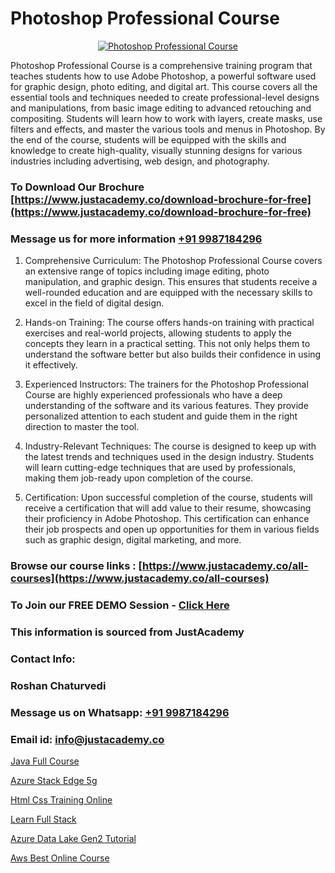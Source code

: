 # Photoshop Professional Course

<p align="center">
  <a href="https://justacademy.co/course-detail/photoshop-training">
    <img src="https://justacademy.co/storage2/course_image/1676637576_course_image.webp" alt="Photoshop Professional Course">
  </a>
</p>


Photoshop Professional Course is a comprehensive training program that teaches students how to use Adobe Photoshop, a powerful software used for graphic design, photo editing, and digital art. This course covers all the essential tools and techniques needed to create professional-level designs and manipulations, from basic image editing to advanced retouching and compositing. Students will learn how to work with layers, create masks, use filters and effects, and master the various tools and menus in Photoshop. By the end of the course, students will be equipped with the skills and knowledge to create high-quality, visually stunning designs for various industries including advertising, web design, and photography.
### To Download Our Brochure [https://www.justacademy.co/download-brochure-for-free](https://www.justacademy.co/download-brochure-for-free)
### Message us for more information [+91 9987184296](https://api.whatsapp.com/send?phone=919987184296)
1) Comprehensive Curriculum: The Photoshop Professional Course covers an extensive range of topics including image editing, photo manipulation, and graphic design. This ensures that students receive a well-rounded education and are equipped with the necessary skills to excel in the field of digital design.

2) Hands-on Training: The course offers hands-on training with practical exercises and real-world projects, allowing students to apply the concepts they learn in a practical setting. This not only helps them to understand the software better but also builds their confidence in using it effectively.

3) Experienced Instructors: The trainers for the Photoshop Professional Course are highly experienced professionals who have a deep understanding of the software and its various features. They provide personalized attention to each student and guide them in the right direction to master the tool.

4) Industry-Relevant Techniques: The course is designed to keep up with the latest trends and techniques used in the design industry. Students will learn cutting-edge techniques that are used by professionals, making them job-ready upon completion of the course.

5) Certification: Upon successful completion of the course, students will receive a certification that will add value to their resume, showcasing their proficiency in Adobe Photoshop. This certification can enhance their job prospects and open up opportunities for them in various fields such as graphic design, digital marketing, and more.

### Browse our course links : [https://www.justacademy.co/all-courses](https://www.justacademy.co/all-courses) 
### To Join our FREE DEMO Session - [Click Here](https://www.justacademy.co/register-for-course-demo)


### This information is sourced from JustAcademy
### Contact Info:
### Roshan Chaturvedi
### Message us on Whatsapp: [+91 9987184296](https://api.whatsapp.com/send?phone=919987184296)
### Email id: [info@justacademy.co](mailto:info@justacademy.co)
                
[Java Full Course](https://www.linkedin.com/pulse/java-full-course-justacademy-c9oxc/)

[Azure Stack Edge 5g](https://www.linkedin.com/pulse/azure-stack-edge-5g-justacademy-thane-mdnpc?trackingId=oNHE8Wi07Vmyh26xb2IN2Q%3D%3D&lipi=urn%3Ali%3Apage%3Ad_flagship3_company_admin%3BzlEMqIgRRsubBoA3fmTvjQ%3D%3D)

[Html Css Training Online](https://medium.com/@AkashSingh2052/html-css-training-online-e8e85efbf545)

[Learn Full Stack](https://medium.com/@prempja40/learn-full-stack-3c0b595f089f)

[Azure Data Lake Gen2 Tutorial](https://justacademyin.github.io/justacademy/azure-data-lake-gen2-tutorial)

[Aws Best Online Course](https://justacademyin.github.io/justacademy/aws-best-online-course)

